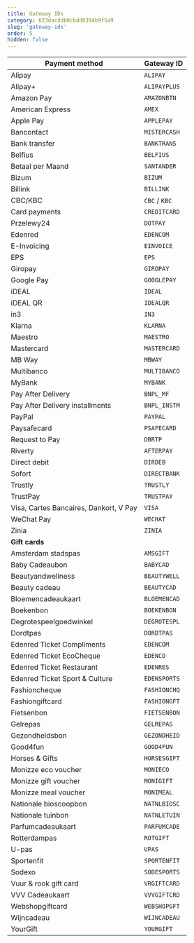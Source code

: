 ```yaml
---
title: Gateway IDs
category: 623dacddb0cbdd0394b9f5a9
slug: 'gateway-ids'
order: 5
hidden: false
---
```


| Payment method                         | Gateway ID    |
| -------------------------------------- | ------------- |
| Alipay                                 | `ALIPAY`      |
| Alipay+                                | `ALIPAYPLUS`  |
| Amazon Pay                             | `AMAZONBTN`   |
| American Express                       | `AMEX`        |
| Apple Pay                              | `APPLEPAY`    |
| Bancontact                             | `MISTERCASH`  |
| Bank transfer                          | `BANKTRANS`   |
| Belfius                                | `BELFIUS`     |
| Betaal per Maand                       | `SANTANDER`   |
| Bizum                                  | `BIZUM`       |
| Billink                                | `BILLINK`     |
| CBC/KBC                                | `CBC` / `KBC` |
| Card payments                          | `CREDITCARD`  |
| Przelewy24                             | `DOTPAY`      |
| Edenred                                | `EDENCOM`     |
| E-Invoicing                            | `EINVOICE`    |
| EPS                                    | `EPS`         |
| Giropay                                | `GIROPAY`     |
| Google Pay                             | `GOOGLEPAY`   |
| iDEAL                                  | `IDEAL`       |
| iDEAL QR                               | `IDEALQR`     |
| in3                                    | `IN3`         |
| Klarna                                 | `KLARNA`      |
| Maestro                                | `MAESTRO`     |
| Mastercard                             | `MASTERCARD`  |
| MB Way                                 | `MBWAY`      |
| Multibanco                             | `MULTIBANCO`  |
| MyBank                                 | `MYBANK`      |
| Pay After Delivery                     | `BNPL_MF`     |
| Pay After Delivery installments        | `BNPL_INSTM`  |
| PayPal                                 | `PAYPAL`      |
| Paysafecard                            | `PSAFECARD`   |
| Request to Pay                         | `DBRTP`       |
| Riverty                                | `AFTERPAY`    |
| Direct debit                           | `DIRDEB`      |
| Sofort                                 | `DIRECTBANK`  |
| Trustly                                | `TRUSTLY`     |
| TrustPay                               | `TRUSTPAY`    |
| Visa, Cartes Bancaires, Dankort, V Pay | `VISA`        |
| WeChat Pay                             | `WECHAT`      |
| Zinia                                  | `ZINIA`
| **Gift cards**                         |               |
| Amsterdam stadspas                     | `AMSGIFT`     |
| Baby Cadeaubon                         | `BABYCAD`     |
| Beautyandwellness                      | `BEAUTYWELL`  |
| Beauty cadeau                          | `BEAUTYCAD`   |
| Bloemencadeaukaart                     | `BLOEMENCAD`  |
| Boekenbon                              | `BOEKENBON`   |
| Degrotespeelgoedwinkel                 | `DEGROTESPL`  |
| Dordtpas                               | `DORDTPAS`    |
| Edenred Ticket Compliments             | `EDENCOM`     |
| Edenred Ticket EcoCheque               | `EDENCO`      |
| Edenred Ticket Restaurant              | `EDENRES`     |
| Edenred Ticket Sport & Culture         | `EDENSPORTS`  |
| Fashioncheque                          | `FASHIONCHQ`  |
| Fashiongiftcard                        | `FASHIONGFT`  |
| Fietsenbon                             | `FIETSENBON`  |
| Gelrepas                               | `GELREPAS`    |
| Gezondheidsbon                         | `GEZONDHEID`  |
| Good4fun                               | `GOOD4FUN`    |
| Horses & Gifts                         | `HORSESGIFT`  |
| Monizze eco voucher                    | `MONIECO`      |
| Monizze gift voucher                   | `MONIGIFT`     |
| Monizze meal voucher                   | `MONIMEAL`     |
| Nationale bioscoopbon                  | `NATNLBIOSC`  |
| Nationale tuinbon                      | `NATNLETUIN`  |
| Parfumcadeaukaart                      | `PARFUMCADE`  |
| Rotterdampas                           | `ROTGIFT`     |
| U-pas                                  | `UPAS`        |
| Sportenfit                             | `SPORTENFIT`  |
| Sodexo                                 | `SODESPORTS`  |
| Vuur & rook gift card                  | `VRGIFTCARD`  |
| VVV Cadeaukaart                        | `VVVGIFTCRD`  |
| Webshopgiftcard                        | `WEBSHOPGFT`  |
| Wijncadeau                             | `WIJNCADEAU`  |
| YourGift                               | `YOURGIFT`    |